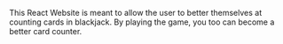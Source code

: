This React Website is meant to allow the user to better themselves at counting cards in blackjack. By playing the game, you too can become a better card counter. 